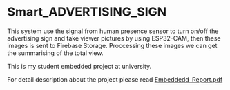 # Smart_ADVERTISING_SIGN
This system use the signal from human presence sensor to turn on/off the  advertising sign and take viewer pictures by using ESP32-CAM, then these images  is sent to Firebase Storage. Proccessing these images we can get the summarising of the total view.

This is my student embedded project at university.

For detail description about the project please read [Embeddedd_Report.pdf](https://github.com/user-attachments/files/15542285/Embeddedd_Report.pdf)
